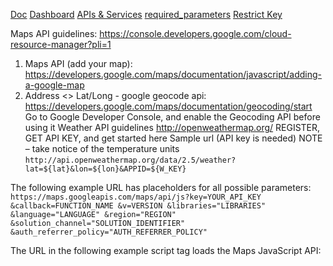[Doc](https://developers.google.com/maps/documentation/javascript/overview#Dynamic)
[Dashboard](https://console.cloud.google.com/home/dashboard?project=bionic-flux-358320)
[APIs & Services](https://console.cloud.google.com/apis/credentials?project=bionic-flux-358320)
[required_parameters](https://developers.google.com/maps/documentation/javascript/url-params#required_parameters)
[Restrict Key](https://developers.google.com/maps/api-security-best-practices#restricting-api-keys)

Maps API guidelines: https://console.developers.google.com/cloud-resource-manager?pli=1

1. Maps API (add your map):
https://developers.google.com/maps/documentation/javascript/adding-a-google-map
1. Address <> Lat/Long - google geocode api:
https://developers.google.com/maps/documentation/geocoding/start
Go to Google Developer Console, and enable the Geocoding API before using it
Weather API guidelines
http://openweathermap.org/
REGISTER, GET API KEY, and get started here
Sample url (API key is needed)
NOTE – take notice of the temperature units
`http://api.openweathermap.org/data/2.5/weather?lat=${lat}&lon=${lon}&APPID=${W_KEY}`

The following example URL has placeholders for all possible parameters:
`https://maps.googleapis.com/maps/api/js?key=YOUR_API_KEY
&callback=FUNCTION_NAME
&v=VERSION
&libraries="LIBRARIES"
&language="LANGUAGE"
&region="REGION"
&solution_channel="SOLUTION_IDENTIFIER"
&auth_referrer_policy="AUTH_REFERRER_POLICY"`

The URL in the following example script tag loads the Maps JavaScript API:
<script async
    src="https://maps.googleapis.com/maps/api/js?key=YOUR_API_KEY&callback=initMap">
</script>
